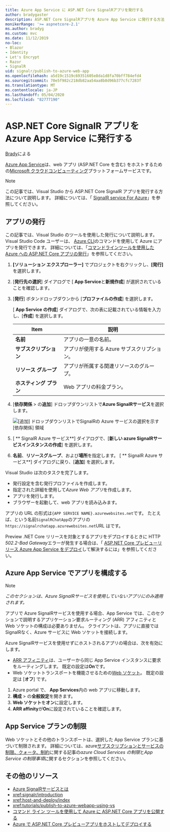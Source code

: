 ```yaml
---
title: Azure App Service に ASP.NET Core SignalRアプリを発行する
author: bradygaster
description: ASP.NET Core SignalRアプリを Azure App Service に発行する方法について説明します。
monikerRange: '>= aspnetcore-2.1'
ms.author: bradyg
ms.custom: mvc
ms.date: 11/12/2019
no-loc:
- Blazor
- Identity
- Let's Encrypt
- Razor
- SignalR
uid: signalr/publish-to-azure-web-app
ms.openlocfilehash: a5d19c1519c69351605e8da1d8fa70bff784efd4
ms.sourcegitcommit: 70e5f982c218db82aa54aa8b8d96b377cfc7283f
ms.translationtype: MT
ms.contentlocale: ja-JP
ms.lasthandoff: 05/04/2020
ms.locfileid: "82777190"
---
```

# <a name="publish-an-aspnet-core-signalr-app-to-azure-app-service"></a>ASP.NET Core SignalR アプリを Azure App Service に発行する

[Brady](https://twitter.com/bradygaster)による

[Azure App Service](/azure/app-service/app-service-web-overview)は、web アプリ (ASP.NET Core を含む) をホストするための[Microsoft クラウドコンピューティング](https://azure.microsoft.com/)プラットフォームサービスです。

> [!NOTE]
> この記事では、Visual Studio から ASP.NET Core SignalR アプリを発行する方法について説明します。 詳細については、「 [SignalR service For Azure](https://azure.microsoft.com/services/signalr-service)」を参照してください。

## <a name="publish-the-app"></a>アプリの発行

この記事では、Visual Studio のツールを使用した発行について説明します。 Visual Studio Code ユーザーは、 [Azure CLI](/cli/azure)のコマンドを使用して Azure にアプリを発行できます。 詳細については、「[コマンドラインツールを使用した Azure への ASP.NET Core アプリの発行](/azure/app-service/app-service-web-get-started-dotnet)」を参照してください。

1. **[ソリューション エクスプローラー]** でプロジェクトを右クリックし、**[発行]** を選択します。

1. [**発行先の選択**] ダイアログで [ **App Service**と**新規作成**] が選択されていることを確認します。

1. [**発行**] ボタンドロップダウンから [**プロファイルの作成**] を選択します。

   [ **App Service の作成**] ダイアログで、次の表に記載されている情報を入力し、[**作成**] を選択します。

   | Item               | 説明 |
   | ------------------ | ----------- |
   | **名前**           | アプリの一意の名前。 |
   | **サブスクリプション**   | アプリが使用する Azure サブスクリプション。 |
   | **リソース グループ** | アプリが所属する関連リソースのグループ。 |
   | **ホスティング プラン**   | Web アプリの料金プラン。 |

1. [**依存関係** > の**追加**] ドロップダウンリストで**Azure SignalRサービス**を選択します。

   ![[追加] ドロップダウンリストでSignalRの Azure サービスの選択を示す [依存関係] 領域](publish-to-azure-web-app/_static/signalr-service-dependency.png)

1. [ ** SignalR Azure サービス**] ダイアログで、[**新しい azure SignalRサービスインスタンスの作成**] を選択します。

1. **名前**、**リソースグループ**、および**場所**を指定します。 [ ** SignalR Azure サービス**] ダイアログに戻り、[**追加**] を選択します。

Visual Studio は次のタスクを完了します。

* 発行設定を含む発行プロファイルを作成します。
* 指定された詳細を使用して*Azure Web アプリ*を作成します。
* アプリを発行します。
* ブラウザーを起動して、web アプリを読み込みます。

アプリの URL の形式は`{APP SERVICE NAME}.azurewebsites.net`です。 たとえば、という名前`SignalRChatApp`のアプリの`https://signalrchatapp.azurewebsites.net`URL はです。

Preview .NET Core リリースを対象とするアプリをデプロイするときに HTTP *502.2-Bad Gateway*エラーが発生する場合は、「 [ASP.NET Core プレビューリリース Azure App Service をデプロイ](xref:host-and-deploy/azure-apps/index#deploy-aspnet-core-preview-release-to-azure-app-service)して解決するには」を参照してください。

## <a name="configure-the-app-in-azure-app-service"></a>Azure App Service でアプリを構成する

> [!NOTE]
> *このセクションは、Azure SignalRサービスを使用していないアプリにのみ適用されます。*
>
> アプリで Azure SignalRサービスを使用する場合、App Service では、このセクションで説明するアプリケーション要求ルーティング (ARR) アフィニティと Web ソケットの構成は必要ありません。 クライアントは、アプリに直接ではSignalRなく、Azure サービスに Web ソケットを接続します。

Azure SignalRサービスを使用せずにホストされるアプリの場合は、次を有効にします。

* [ARR アフィニティ](https://azure.github.io/AppService/2016/05/16/Disable-Session-affinity-cookie-(ARR-cookie)-for-Azure-web-apps.html)は、ユーザーから同じ App Service インスタンスに要求をルーティングします。 既定の設定は**On**です。
* Web ソケットトランスポートを機能させるための[Web ソケット](xref:fundamentals/websockets)。 既定の設定は [**オフ**] です。

1. Azure portal で、 **App Services**内の web アプリに移動します。
1. **構成** > の**全般設定**を開きます。
1. **Web ソケット**を**オン**に設定します。
1. **ARR affinity**が**On**に設定されていることを確認します。

## <a name="app-service-plan-limits"></a>App Service プランの制限

Web ソケットとその他のトランスポートは、選択した App Service プランに基づいて制限されます。 詳細については、azure[サブスクリプションとサービスの制限、クォータ、制約](/azure/azure-subscription-service-limits#app-service-limits)に関する記事の*azure Cloud Services の制限*と*App Service の制限事項*に関するセクションを参照してください。

## <a name="additional-resources"></a>その他のリソース

* [Azure SignalRサービスとは](/azure/azure-signalr/signalr-overview)
* <xref:signalr/introduction>
* <xref:host-and-deploy/index>
* <xref:tutorials/publish-to-azure-webapp-using-vs>
* [コマンド ライン ツールを使用して Azure に ASP.NET Core アプリを公開する](/azure/app-service/app-service-web-get-started-dotnet)
* [Azure で ASP.NET Core プレビューアプリをホストしてデプロイする](xref:host-and-deploy/azure-apps/index#deploy-aspnet-core-preview-release-to-azure-app-service)
